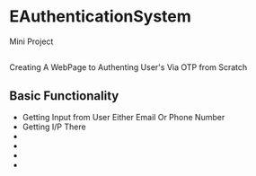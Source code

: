 # EAuthenticationSystem
Mini Project
##
Creating A WebPage to Authenting User's Via OTP from Scratch 
##
## Basic Functionality
* Getting Input from User Either Email Or Phone Number
* Getting I/P There
*
*
*
*
